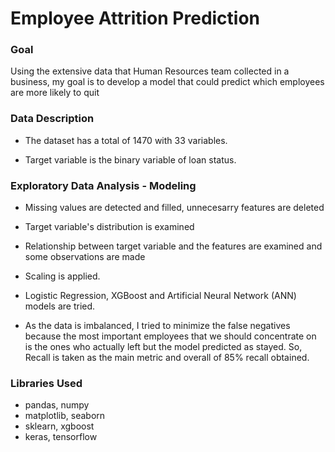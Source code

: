 # Employee Attrition Prediction

### Goal
Using the extensive data that Human Resources team collected in a business, my goal is to develop a model that could predict which employees are more likely to quit

### Data Description
* The dataset has a total of 1470 with 33 variables.

* Target variable is the binary variable of loan status.

### Exploratory Data Analysis - Modeling
* Missing values are detected and filled, unnecesarry features are deleted

* Target variable's distribution is examined

* Relationship between target variable and the features are examined and some observations are made

* Scaling is applied.

* Logistic Regression, XGBoost and Artificial Neural Network (ANN) models are tried.

* As the data is imbalanced, I tried to minimize the false negatives because the most important employees that we should concentrate on is the ones who actually left but the model predicted as stayed. So, Recall is taken as the main metric and overall of 85% recall obtained.


### Libraries Used
* pandas, numpy
* matplotlib, seaborn
* sklearn, xgboost
* keras, tensorflow
